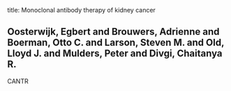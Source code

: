 title: Monoclonal antibody therapy of kidney cancer

## Oosterwijk, Egbert and Brouwers, Adrienne and Boerman, Otto C. and Larson, Steven M. and Old, Lloyd J. and Mulders, Peter and Divgi, Chaitanya R.
CANTR

